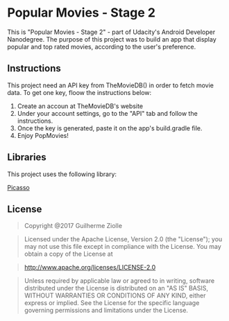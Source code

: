 Popular Movies - Stage 2
======

This is "Popular Movies - Stage 2" - part of Udacity's Android Developer Nanodegree.
The purpose of this project was to build an app that display popular and top rated movies, according to the user's preference.

Instructions
------
This project need an API key from TheMovieDB() in order to fetch movie data. To get one key, floow the instructions below:

1. Create an accoun at TheMovieDB's website
2. Under your account settings, go to the "API" tab and follow the instructions.
3. Once the key is generated, paste it on the app's build.gradle file.
4. Enjoy PopMovies!

Libraries
------

This project uses the following library:

[Picasso](http://square.github.io/picasso/)


License
------

> Copyright @2017 Guilherme Ziolle

> Licensed under the Apache License, Version 2.0 (the "License"); you may not use this file except in compliance with the License. You may obtain a copy of the License at

> http://www.apache.org/licenses/LICENSE-2.0

> Unless required by applicable law or agreed to in writing, software distributed under the License is distributed on an "AS IS" BASIS, WITHOUT WARRANTIES OR CONDITIONS OF ANY KIND, either express or implied. See the License for the specific language governing permissions and limitations under the License.
